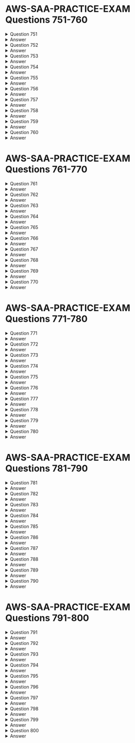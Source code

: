 # AWS-SAA-PRACTICE-EXAM Questions 751-760

<details>
  <summary>Question 751</summary>

A solutions architect is designing an AWS Identity and Access Management (IAM) authorization model for a company's AWS account. The company has designated five specific employees to have full access to AWS services and resources in the AWS account. The solutions architect has created an IAM user for each of the five designated employees and has created an IAM user group. Which solution will meet these requirements?

-   [ ] A. Attach the AdministratorAccess resource-based policy to the IAM user group. Place each of the five designated employee IAM users in the IAM user group.
-   [ ] B. Attach the SystemAdministrator identity-based policy to the IAM user group. Place each of the five designated employee IAM users in the IAM user group.
-   [ ] C. Attach the AdministratorAccess identity-based policy to the IAM user group. Place each of the five designated employee IAM users in the IAM user group.
-   [ ] D. Attach the SystemAdministrator resource-based policy to the IAM user group. Place each of the five designated employee IAM users in the IAM user group.

</details>

<details>
  <summary>Answer</summary>

-   [ ] C. Attach the AdministratorAccess identity-based policy to the IAM user group. Place each of the five designated employee IAM users in the IAM user group.

Why these are the correct answers:

C.  Attach the AdministratorAccess identity-based policy to the IAM user group. Place each of the five designated employee IAM users in the IAM user group.

-   [ ] IAM policies are used to grant permissions to IAM users, groups, or roles.
-   [ ] `AdministratorAccess` is a predefined policy that provides full access to AWS services and resources.
-   [ ] Attaching this policy to an IAM user group and adding the employees' IAM users to the group is the correct way to give those users full access.

Why are the other answers wrong?

-   [ ] A and D. Resource-based policies are attached to AWS resources (like S3 buckets), not IAM user groups.
-   [ ] B. `SystemAdministrator` is not a standard AWS predefined policy name.

Therefore, Option C is the correct solution to provide full access to the designated employees.
</details>
<details>
  <summary>Question 752</summary>

A company has a multi-tier payment processing application that is based on virtual machines (VMs). The communication between the tiers occurs asynchronously through a third-party middleware solution that guarantees exactly-once delivery. The company needs a solution that requires the least amount of infrastructure management. The solution must guarantee exactly-once delivery for application messaging.

Which combination of actions will meet these requirements? (Choose two.)

-   [ ] A. Use AWS Lambda for the compute layers in the architecture.
-   [ ] B. Use Amazon EC2 instances for the compute layers in the architecture.
-   [ ] C. Use Amazon Simple Notification Service (Amazon SNS) as the messaging component between the compute layers.
-   [ ] D. Use Amazon Simple Queue Service (Amazon SQS) FIFO queues as the messaging component between the compute layers.
-   [ ] E. Use containers that are based on Amazon Elastic Kubernetes Service (Amazon EKS) for the compute layers in the architecture.

</details>

<details>
  <summary>Answer</summary>

-   [ ] A. Use AWS Lambda for the compute layers in the architecture.
-   [ ] D. Use Amazon Simple Queue Service (Amazon SQS) FIFO queues as the messaging component between the compute layers.

Why these are the correct answers:

A.  Use AWS Lambda for the compute layers in the architecture.

-   [ ] AWS Lambda is a serverless compute service that requires minimal infrastructure management.

D.  Use Amazon Simple Queue Service (Amazon SQS) FIFO queues as the messaging component between the compute layers.

-   [ ] SQS FIFO queues provide exactly-once delivery, ensuring that messages are processed only once and in the order they are sent.

Why are the other answers wrong?

-   [ ] B. Amazon EC2 instances require significant infrastructure management.
-   [ ] C. Amazon SNS is a publish/subscribe service that does not guarantee exactly-once delivery.
-   [ ] E. Amazon EKS involves managing Kubernetes infrastructure, which is contrary to the requirement for minimal infrastructure management.

Therefore, the combination of AWS Lambda for compute and Amazon SQS FIFO queues for messaging meets the requirements for minimal infrastructure management and exactly-once delivery.
</details>
<details>
  <summary>Question 753</summary>

A company has a nightly batch processing routine that analyzes report files that an on-premises file system receives daily through SFTP. The company wants to move the solution to the AWS Cloud. The solution must be highly available and resilient. The solution also must minimize operational effort.

Which solution meets these requirements?

-   [ ] A. Deploy AWS Transfer for SFTP and an Amazon Elastic File System (Amazon EFS) file system for storage. Use an Amazon EC2 instance in an Auto Scaling group with a scheduled scaling policy to run the batch operation.
-   [ ] B. Deploy an Amazon EC2 instance that runs Linux and an SFTP service. Use an Amazon Elastic Block Store (Amazon EBS) volume for storage. Use an Auto Scaling group with the minimum number of instances and desired number of instances set to 1.
-   [ ] C. Deploy an Amazon EC2 instance that runs Linux and an SFTP service. Use an Amazon Elastic File System (Amazon EFS) file system for storage. Use an Auto Scaling group with the minimum number of instances and desired number of instances set to 1.
-   [ ] D. Deploy AWS Transfer for SFTP and an Amazon S3 bucket for storage. Modify the application to pull the batch files from Amazon S3 to an Amazon EC2 instance for processing. Use an EC2 instance in an Auto Scaling group with a scheduled scaling policy to run the batch operation.

</details>

<details>
  <summary>Answer</summary>

-   [ ] A. Deploy AWS Transfer for SFTP and an Amazon Elastic File System (Amazon EFS) file system for storage. Use an Amazon EC2 instance in an Auto Scaling group with a scheduled scaling policy to run the batch operation.

Why these are the correct answers:

A.  Deploy AWS Transfer for SFTP and an Amazon Elastic File System (Amazon EFS) file system for storage. Use an Amazon EC2 instance in an Auto Scaling group with a scheduled scaling policy to run the batch operation.

-   [ ] AWS Transfer for SFTP provides a managed SFTP service, reducing operational overhead.
-   [ ] Amazon EFS provides scalable and shared file storage.
-   [ ] An Auto Scaling group with a scheduled scaling policy ensures high availability and resilience by automatically managing EC2 instances based on the schedule.

Why are the other answers wrong?

-   [ ] B and C. Deploying and managing an EC2 instance with a Linux and SFTP service involves more operational effort than using AWS Transfer for SFTP. Using an Auto Scaling group with the minimum and desired instances set to 1 does not provide high availability.
-   [ ] D. Modifying the application to pull files from Amazon S3 adds complexity. While S3 is scalable, it is object storage, not a file system, making EFS a better fit for applications expecting a file system interface.

Therefore, Option A provides the most managed, highly available, and resilient solution with the least operational overhead.
</details>
<details>
  <summary>Question 754</summary>

A company has users all around the world accessing its HTTP-based application deployed on Amazon EC2 instances in multiple AWS Regions. The company wants to improve the availability and performance of the application. The company also wants to protect the application against common web exploits that may affect availability, compromise security, or consume excessive resources. Static IP addresses are required.

What should a solutions architect recommend to accomplish this?

-   [ ] A. Put the EC2 instances behind Network Load Balancers (NLBs) in each Region. Deploy AWS WAF on the NLBs. Create an accelerator using AWS Global Accelerator and register the NLBs as endpoints.
-   [ ] B. Put the EC2 instances behind Application Load Balancers (ALBs) in each Region. Deploy AWS WAF on the ALBs. Create an accelerator using AWS Global Accelerator and register the ALBs as endpoints.
-   [ ] C. Put the EC2 instances behind Network Load Balancers (NLBs) in each Region. Deploy AWS WAF on the NLBs. Create an Amazon CloudFront distribution with an origin that uses Amazon Route 53 latency-based routing to route requests to the NLBs.
-   [ ] D. Put the EC2 instances behind Application Load Balancers (ALBs) in each Region. Create an Amazon CloudFront distribution with an origin that uses Amazon Route 53 latency-based routing to route requests to the ALBs. Deploy AWS WAF on the CloudFront distribution.

</details>

<details>
  <summary>Answer</summary>

-   [ ] B. Put the EC2 instances behind Application Load Balancers (ALBs) in each Region. Deploy AWS WAF on the ALBs. Create an accelerator using AWS Global Accelerator and register the ALBs as endpoints.

Why these are the correct answers:

B.  Put the EC2 instances behind Application Load Balancers (ALBs) in each Region. Deploy AWS WAF on the ALBs. Create an accelerator using AWS Global Accelerator and register the ALBs as endpoints.

-   [ ] Application Load Balancers (ALBs) are suitable for HTTP-based applications and can distribute traffic across EC2 instances.
-   [ ] AWS WAF provides protection against web exploits and can be integrated with ALBs.
-   [ ] AWS Global Accelerator improves global application performance by using static IP addresses and routing traffic through the AWS global network.

Why are the other answers wrong?

-   [ ] A and C. Network Load Balancers (NLBs) are designed for TCP and UDP traffic, not HTTP. While Global Accelerator can work with NLBs, WAF cannot be directly deployed on NLBs.
-   [ ] D. While CloudFront can improve performance, it is primarily a CDN and does not provide static IP addresses for the application endpoints. WAF is better placed at the ALB for direct application protection.

Therefore, Option B is the most suitable solution to improve availability, performance, and security while providing static IP addresses.
</details>
<details>
  <summary>Question 755</summary>

A company's data platform uses an Amazon Aurora MySQL database. The database has multiple read replicas and multiple DB instances across different Availability Zones. Users have recently reported errors from the database that indicate that there are too many connections. The company wants to reduce the failover time by 20% when a read replica is promoted to primary writer. Which solution will meet this requirement?

-   [ ] A. Switch from Aurora to Amazon RDS with Multi-AZ cluster deployment.
-   [ ] B. Use Amazon RDS Proxy in front of the Aurora database.
-   [ ] C. Switch to Amazon DynamoDB with DynamoDB Accelerator (DAX) for read connections.
-   [ ] D. Switch to Amazon Redshift with relocation capability.

</details>

<details>
  <summary>Answer</summary>

-   [ ] B. Use Amazon RDS Proxy in front of the Aurora database.

Why these are the correct answers:

B.  Use Amazon RDS Proxy in front of the Aurora database.

-   [ ] Amazon RDS Proxy manages database connections, reducing the number of open connections to the database.
-   [ ] It can also improve failover times by maintaining connections during failover events.

Why are the other answers wrong?

-   [ ] A. Switching to Amazon RDS with Multi-AZ does not address the connection management issue or directly improve failover time in the same way as RDS Proxy.
-   [ ] C. Switching to Amazon DynamoDB is a NoSQL database service and is not suitable for replacing a MySQL database. DAX is a cache for DynamoDB, not RDS.
-   [ ] D. Amazon Redshift is a data warehousing service and is not designed for online transaction processing like Aurora MySQL.

Therefore, Option B is the most appropriate solution to manage connections and improve failover time for the Aurora database.
</details>
<details>
  <summary>Question 756</summary>

A company stores text files in Amazon S3. The text files include customer chat messages, date and time information, and customer personally identifiable information (PII). The company needs a solution to provide samples of the conversations to an external service provider for quality control. The external service provider needs to randomly pick sample conversations up to the most recent conversation. The company must not share the customer PII with the external service provider. The solution must scale when the number of customer conversations increases. Which solution will meet these requirements with the LEAST operational overhead?

-   [ ] A. Create an Object Lambda Access Point. Create an AWS Lambda function that redacts the PII when the function reads the file. Instruct the external service provider to access the Object Lambda Access Point.
-   [ ] B. Create a batch process on an Amazon EC2 instance that regularly reads all new files, redacts the PII from the files, and writes the redacted files to a different S3 bucket. Instruct the external service provider to access the bucket that does not contain the PII.
-   [ ] B. Create a web application on an Amazon EC2 instance that presents a list of the files, redacts the PII from the files, and allows the external service provider to download new versions of the files that have the PII redacted.
-   [ ] D. Create an Amazon DynamoDB table. Create an AWS Lambda function that reads only the data in the files that does not contain PII. Configure the Lambda function to store the non-PII data in the DynamoDB table when a new file is written to Amazon S3. Grant the external service provider access to the DynamoDB table.

</details>

<details>
  <summary>Answer</summary>

-   [ ] A. Create an Object Lambda Access Point. Create an AWS Lambda function that redacts the PII when the function reads the file. Instruct the external service provider to access the Object Lambda Access Point.

Why these are the correct answers:

A.  Create an Object Lambda Access Point. Create an AWS Lambda function that redacts the PII when the function reads the file. Instruct the external service provider to access the Object Lambda Access Point.

-   [ ] S3 Object Lambda allows you to add your own code to S3 GET requests to modify and process data as it is being retrieved.
-   [ ] By creating a Lambda function to redact PII and accessing it through an Object Lambda Access Point, the original data remains unchanged, and the external provider only receives redacted data.
-   [ ] This solution scales well and has minimal operational overhead.

Why are the other answers wrong?

-   [ ] B. A batch process on an EC2 instance requires managing the instance and the batch process, increasing operational overhead. It also involves creating and managing a separate S3 bucket for redacted data.
-   [ ] C. A web application on an EC2 instance involves significant operational overhead for managing the instance, the application, and access control.
-   [ ] D. Storing non-PII data in DynamoDB adds complexity and cost, and it is not necessary since the requirement is to provide access to the files themselves, not the data within them.

Therefore, Option A is the most efficient and scalable solution with the least operational overhead.
</details>
<details>
  <summary>Question 757</summary>

A company is running a legacy system on an Amazon EC2 instance. The application code cannot be modified, and the system cannot run on more than one instance. A solutions architect must design a resilient solution that can improve the recovery time for the system. What should the solutions architect recommend to meet these requirements?

-   [ ] A. Enable termination protection for the EC2 instance.
-   [ ] B. Configure the EC2 instance for Multi-AZ deployment.
-   [ ] C. Create an Amazon CloudWatch alarm to recover the EC2 instance in case of failure.
-   [ ] D. Launch the EC2 instance with two Amazon Elastic Block Store (Amazon EBS) volumes that use RAID configurations for storage redundancy.

</details>

<details>
  <summary>Answer</summary>

-   [ ] C. Create an Amazon CloudWatch alarm to recover the EC2 instance in case of failure.

Why these are the correct answers:

C.  Create an Amazon CloudWatch alarm to recover the EC2 instance in case of failure.

-   [ ] A CloudWatch alarm can monitor the EC2 instance and trigger an automated recovery action if the instance becomes unhealthy.
-   [ ] This helps to improve recovery time.

Why are the other answers wrong?

-   [ ] A. Termination protection prevents accidental termination but does not help with recovery from failures.
-   [ ] B. Configuring for Multi-AZ deployment typically involves running multiple instances, which is not allowed in this scenario.
-   [ ] D. RAID configurations on EBS volumes improve storage redundancy but do not address instance-level failures.

Therefore, Option C is the most suitable solution to improve recovery time for the EC2 instance.
</details>
<details>
  <summary>Question 758</summary>

A company wants to deploy its containerized application workloads to a VPC across three Availability Zones. The company needs a solution that is highly available across Availability Zones. The solution must require minimal changes to the application.

Which solution will meet these requirements with the LEAST operational overhead?

-   [ ] A. Use Amazon Elastic Container Service (Amazon ECS). Configure Amazon ECS Service Auto Scaling to use target tracking scaling. Set the minimum capacity to 3. Set the task placement strategy type to spread with an Availability Zone attribute.
-   [ ] B. Use Amazon Elastic Kubernetes Service (Amazon EKS) self-managed nodes. Configure Application Auto Scaling to use target tracking scaling. Set the minimum capacity to 3.
-   [ ] C. Use Amazon EC2 Reserved Instances. Launch three EC2 instances in a spread placement group. Configure an Auto Scaling group to use target tracking scaling. Set the minimum capacity to 3.
-   [ ] D. Use an AWS Lambda function. Configure the Lambda function to connect to a VPC. Configure Application Auto Scaling to use Lambda as a scalable target. Set the minimum capacity to 3.

</details>

<details>
  <summary>Answer</summary>

-   [ ] A. Use Amazon Elastic Container Service (Amazon ECS). Configure Amazon ECS Service Auto Scaling to use target tracking scaling. Set the minimum capacity to 3. Set the task placement strategy type to spread with an Availability Zone attribute.

Why these are the correct answers:

A.  Use Amazon Elastic Container Service (Amazon ECS). Configure Amazon ECS Service Auto Scaling to use target tracking scaling. Set the minimum capacity to 3. Set the task placement strategy type to spread with an Availability Zone attribute.

-   [ ] Amazon ECS with Fargate or EC2 launch type simplifies container orchestration.
-   [ ] Service Auto Scaling with target tracking automatically adjusts the number of tasks.
-   [ ] Spreading tasks across Availability Zones ensures high availability.
-   [ ] Minimal changes are required to the application.

Why are the other answers wrong?

-   [ ] B. Amazon EKS requires more operational overhead for managing the Kubernetes control plane.
-   [ ] C. Using EC2 Reserved Instances and Auto Scaling groups involves managing EC2 instances, which adds operational overhead compared to ECS.
-   [ ] D. AWS Lambda is not designed for long-running containerized applications and has limitations on runtime and resources.

Therefore, Option A is the most suitable solution for deploying containerized applications with high availability and minimal operational overhead.
</details>

<details>
  <summary>Question 759</summary>

A media company stores movies in Amazon S3. Each movie is stored in a single video file that ranges from 1 GB to 10 GB in size. The company must be able to provide the streaming content of a movie within 5 minutes of a user purchase. There is higher demand for movies that are less than 20 years old than for movies that are more than 20 years old. The company wants to minimize hosting service costs based on demand.

Which solution will meet these requirements?

-   [ ] A. Store all media content in Amazon S3. Use S3 Lifecycle policies to move media data into the Infrequent Access tier when the demand for a movie decreases.
-   [ ] B. Store newer movie video files in S3 Standard. Store older movie video files in S3 Standard-infrequent Access (S3 Standard-IA). When a user orders an older movie, retrieve the video file by using standard retrieval.
-   [ ] C. Store newer movie video files in S3 Intelligent-Tiering. Store older movie video files in S3 Glacier Flexible Retrieval. When a user orders an older movie, retrieve the video file by using expedited retrieval.
-   [ ] D. Store newer movie video files in S3 Standard. Store older movie video files in S3 Glacier Flexible Retrieval. When a user orders an older movie, retrieve the video file by using bulk retrieval.

</details>

<details>
  <summary>Answer</summary>

-   [ ] B. Store newer movie video files in S3 Standard. Store older movie video files in S3 Standard-infrequent Access (S3 Standard-IA). When a user orders an older movie, retrieve the video file by using standard retrieval.

Why these are the correct answers:

B.  Store newer movie video files in S3 Standard. Store older movie video files in S3 Standard-infrequent Access (S3 Standard-IA). When a user orders an older movie, retrieve the video file by using standard retrieval.

-   [ ] S3 Standard provides low latency and high throughput, suitable for frequently accessed newer movies.
-   [ ] S3 Standard-IA offers lower storage costs for infrequently accessed data (older movies) with a retrieval time within minutes, meeting the 5-minute requirement.
-   [ ] Standard retrieval in S3 Standard-IA is cost-effective for less frequent access.

Why are the other answers wrong?

-   [ ] A. Using S3 Lifecycle policies to move data based on demand might not meet the 5-minute retrieval requirement, as the movement process can take time.
-   [ ] C. S3 Glacier Flexible Retrieval has retrieval times that can exceed 5 minutes unless expedited retrieval is used, which is more expensive. S3 Intelligent-Tiering is good for unknown access patterns but not optimized for known access patterns.
-   [ ] D. S3 Glacier Flexible Retrieval with bulk retrieval has retrieval times that are too long (hours) and do not meet the 5-minute requirement.

Therefore, Option B provides the most cost-effective solution while meeting the retrieval time requirements.
</details>
<details>
  <summary>Question 760</summary>

A solutions architect needs to design the architecture for an application that a vendor provides as a Docker container image. The container needs 50 GB of storage available for temporary files. The infrastructure must be serverless. Which solution meets these requirements with the LEAST operational overhead?

-   [ ] A. Create an AWS Lambda function that uses the Docker container image with an Amazon S3 mounted volume that has more than 50 GB of space.
-   [ ] B. Create an AWS Lambda function that uses the Docker container image with an Amazon Elastic Block Store (Amazon EBS) volume that has more than 50 GB of space.
-   [ ] C. Create an Amazon Elastic Container Service (Amazon ECS) cluster that uses the AWS Fargate launch type. Create a task definition for the container image with an Amazon Elastic File System (Amazon EFS) volume. Create a service with that task definition.
-   [ ] D. Create an Amazon Elastic Container Service (Amazon ECS) cluster that uses the Amazon EC2 launch type with an Amazon Elastic Block Store (Amazon EBS) volume that has more than 50 GB of space. Create a task definition for the container image. Create a service with that task definition.

</details>

<details>
  <summary>Answer</summary>

-   [ ] C. Create an Amazon Elastic Container Service (Amazon ECS) cluster that uses the AWS Fargate launch type. Create a task definition for the container image with an Amazon Elastic File System (Amazon EFS) volume. Create a service with that task definition.

Why these are the correct answers:

C.  Create an Amazon Elastic Container Service (Amazon ECS) cluster that uses the AWS Fargate launch type. Create a task definition for the container image with an Amazon Elastic File System (Amazon EFS) volume. Create a service with that task definition.

-   [ ] Amazon ECS with Fargate is a serverless container orchestration service, meaning AWS manages the underlying infrastructure.
-   [ ] Amazon EFS provides scalable file storage that can be used for temporary files.
-   [ ] This combination meets the requirements for serverless infrastructure and sufficient temporary storage with minimal operational overhead.

Why are the other answers wrong?

-   [ ] A and B. AWS Lambda does not support mounting S3 volumes or EBS volumes in the way that is required for a container to use 50 GB of temporary storage. Lambda also has limitations on ephemeral storage.
-   [ ] D. Amazon ECS with EC2 launch type requires managing EC2 instances, which increases operational overhead and is not serverless.

Therefore, Option C is the most suitable solution for a serverless architecture with the required storage.
</details>

# AWS-SAA-PRACTICE-EXAM Questions 761-770

<details>
  <summary>Question 761</summary>

A company needs to use its on-premises LDAP directory service to authenticate its users to the AWS Management Console. The directory service is not compatible with Security Assertion Markup Language (SAML).

Which solution meets these requirements?

-   [ ] A. Enable AWS IAM Identity Center (AWS Single Sign-On) between AWS and the on-premises LDAP.
-   [ ] B. Create an IAM policy that uses AWS credentials, and integrate the policy into LDAP.
-   [ ] C. Set up a process that rotates the IAM credentials whenever LDAP credentials are updated.
-   [ ] D. Develop an on-premises custom identity broker application or process that uses AWS Security Token Service (AWS STS) to get short-lived credentials.

</details>

<details>
  <summary>Answer</summary>

-   [ ] D. Develop an on-premises custom identity broker application or process that uses AWS Security Token Service (AWS STS) to get short-lived credentials.

Why these are the correct answers:

D.  Develop an on-premises custom identity broker application or process that uses AWS Security Token Service (AWS STS) to get short-lived credentials.

-   [ ] AWS STS allows you to request temporary security credentials for users authenticated via a custom identity broker.
-   [ ] This approach enables integration with non-SAML compatible LDAP directories.

Why are the other answers wrong?

-   [ ] A. AWS IAM Identity Center (successor to AWS Single Sign-On) primarily uses SAML for identity federation and does not directly integrate with LDAP in the way described.
-   [ ] B. IAM policies define permissions, not authentication mechanisms. They do not integrate LDAP.
-   [ ] C. Rotating IAM credentials does not provide a direct authentication mechanism for LDAP users to the AWS Management Console.

Therefore, Option D is the most suitable solution for authenticating users from a non-SAML compatible LDAP directory to the AWS Management Console.
</details>
<details>
  <summary>Question 762</summary>

A company stores multiple Amazon Machine Images (AMIs) in an AWS account to launch its Amazon EC2 instances. The AMIs contain critical data and configurations that are necessary for the company's operations. The company wants to implement a solution that will recover accidentally deleted AMIs quickly and efficiently. Which solution will meet these requirements with the LEAST operational overhead?

-   [ ] A. Create Amazon Elastic Block Store (Amazon EBS) snapshots of the AMIs. Store the snapshots in a separate AWS account.
-   [ ] B. Copy all AMIs to another AWS account periodically.
-   [ ] C. Create a retention rule in Recycle Bin.
-   [ ] D. Upload the AMIs to an Amazon S3 bucket that has Cross-Region Replication.

</details>

<details>
  <summary>Answer</summary>

-   [ ] C. Create a retention rule in Recycle Bin.

Why these are the correct answers:

C.  Create a retention rule in Recycle Bin.

-   [ ] The Recycle Bin for AMIs allows you to recover accidentally deleted AMIs.
-   [ ] It provides a simple and efficient way to restore AMIs with minimal operational overhead.

Why are the other answers wrong?

-   [ ] A. Creating and managing EBS snapshots in a separate account adds complexity and operational overhead.
-   [ ] B. Copying AMIs to another account periodically is a manual process that increases overhead and may not be as quick as using the Recycle Bin.
-   [ ] D. Uploading AMIs to S3 with Cross-Region Replication is not a standard or efficient way to recover deleted AMIs.

Therefore, Option C is the most straightforward and least operationally intensive solution for AMI recovery.
</details>
<details>
  <summary>Question 763</summary>

A company has 150 TB of archived image data stored on-premises that needs to be moved to the AWS Cloud within the next month. The company's current network connection allows up to 100 Mbps uploads for this purpose during the night only. What is the MOST cost-effective mechanism to move this data and meet the migration deadline?

-   [ ] A. Use AWS Snowmobile to ship the data to AWS.
-   [ ] B. Order multiple AWS Snowball devices to ship the data to AWS.
-   [ ] C. Enable Amazon S3 Transfer Acceleration and securely upload the data.
-   [ ] D. Create an Amazon S3 VPC endpoint and establish a VPN to upload the data.

</details>

<details>
  <summary>Answer</summary>

-   [ ] B. Order multiple AWS Snowball devices to ship the data to AWS.

Why these are the correct answers:

B.  Order multiple AWS Snowball devices to ship the data to AWS.

-   [ ] AWS Snowball devices are designed for transferring large amounts of data into and out of AWS.
-   [ ] Using multiple Snowball devices in parallel can help meet the migration deadline within the given bandwidth constraints.

Why are the other answers wrong?

-   [ ] A. AWS Snowmobile is designed for petabyte-scale data transfers and might be overkill and less cost-effective for 150 TB.
-   [ ] C. S3 Transfer Acceleration improves transfer speeds over the internet but is limited by the available bandwidth and may not be sufficient for 150 TB within a month.
-   [ ] D. Creating an S3 VPC endpoint and establishing a VPN does not increase the available bandwidth and would be too slow for transferring 150 TB within the timeframe.

Therefore, Option B is the most cost-effective and practical solution to migrate the data within the given constraints.
</details>
<details>
  <summary>Question 764</summary>

A company wants to migrate its three-tier application from on premises to AWS. The web tier and the application tier are running on third-party virtual machines (VMs). The database tier is running on MySQL.

The company needs to migrate the application by making the fewest possible changes to the architecture. The company also needs a database solution that can restore data to a specific point in time. Which solution will meet these requirements with the LEAST operational overhead?

-   [ ] A. Migrate the web tier and the application tier to Amazon EC2 instances in private subnets. Migrate the database tier to Amazon RDS for MySQL in private subnets.
-   [ ] B. Migrate the web tier to Amazon EC2 instances in public subnets. Migrate the application tier to EC2 instances in private subnets. Migrate the database tier to Amazon Aurora MySQL in private subnets.
-   [ ] C. Migrate the web tier to Amazon EC2 instances in public subnets. Migrate the application tier to EC2 instances in private subnets. Migrate the database tier to Amazon RDS for MySQL in private subnets.
-   [ ] D. Migrate the web tier and the application tier to Amazon EC2 instances in public subnets. Migrate the database tier to Amazon Aurora MySQL in public subnets.

</details>

<details>
  <summary>Answer</summary>

-   [ ] B. Migrate the web tier to Amazon EC2 instances in public subnets. Migrate the application tier to EC2 instances in private subnets. Migrate the database tier to Amazon Aurora MySQL in private subnets.

Why these are the correct answers:

B.  Migrate the web tier to Amazon EC2 instances in public subnets. Migrate the application tier to EC2 instances in private subnets. Migrate the database tier to Amazon Aurora MySQL in private subnets.

-   [ ] Migrating to EC2 instances allows for minimal changes to the application architecture.
-   [ ] Placing the web tier in public subnets and the application and database tiers in private subnets follows security best practices.
-   [ ] Amazon Aurora MySQL provides point-in-time recovery, meeting the database requirement.

Why are the other answers wrong?

-   [ ] A. Migrating the web and application tiers to private subnets might require changes to how users access the web tier.
-   [ ] C. Using Amazon RDS for MySQL does not provide the same performance and scalability benefits as Aurora.
-   [ ] D. Placing the database tier in public subnets is a security risk.

Therefore, Option B provides the most suitable solution with minimal changes and the required database features.
</details>
<details>
  <summary>Question 765</summary>

A development team is collaborating with another company to create an integrated product. The other company needs to access an Amazon Simple Queue Service (Amazon SQS) queue that is contained in the development team's account. The other company wants to poll the queue without giving up its own account permissions to do so. How should a solutions architect provide access to the SQS queue?

-   [ ] A. Create an instance profile that provides the other company access to the SQS queue.
-   [ ] B. Create an IAM policy that provides the other company access to the SQS queue.
-   [ ] C. Create an SQS access policy that provides the other company access to the SQS queue.
-   [ ] D. Create an Amazon Simple Notification Service (Amazon SNS) access policy that provides the other company access to the SQS queue.

</details>

<details>
  <summary>Answer</summary>

-   [ ] C. Create an SQS access policy that provides the other company access to the SQS queue.

Why these are the correct answers:

C.  Create an SQS access policy that provides the other company access to the SQS queue.

-   [ ] SQS access policies control access to the queue itself and allow you to grant permissions to other AWS accounts.
-   [ ] This enables the other company to access the queue without needing to manage IAM permissions in the development team's account.

Why are the other answers wrong?

-   [ ] A. Instance profiles are for EC2 instances to assume IAM roles, not for granting queue access to other accounts.
-   [ ] B. IAM policies are attached to IAM users, groups, or roles within the same account, not for cross-account queue access.
-   [ ] D. SNS access policies control access to SNS topics, not SQS queues.

Therefore, Option C is the correct solution for providing cross-account access to the SQS queue.
</details>
<details>
  <summary>Question 766</summary>

A company's developers want a secure way to gain SSH access on the company's Amazon EC2 instances that run the latest version of Amazon Linux. The developers work remotely and in the corporate office.

The company wants to use AWS services as a part of the solution. The EC2 instances are hosted in a VPC private subnet and access the internet through a NAT gateway that is deployed in a public subnet. What should a solutions architect do to meet these requirements MOST cost-effectively?

-   [ ] A. Create a bastion host in the same subnet as the EC2 instances. Grant the ec2:CreateVpnConnection IAM permission to the developers. Install EC2 Instance Connect so that the developers can connect to the EC2 instances.
-   [ ] B. Create an AWS Site-to-Site VPN connection between the corporate network and the VPC. Instruct the developers to use the Site-to-Site VPN connection to access the EC2 instances when the developers are on the corporate network. Instruct the developers to set up another VPN connection for access when they work remotely.
-   [ ] C. Create a bastion host in the public subnet of the VPConfigure the security groups and SSH keys of the bastion host to only allow connections and SSH authentication from the developers' corporate and remote networks. Instruct the developers to connect through the bastion host by using SSH to reach the EC2 instances.
-   [ ] D. Attach the AmazonSSMManagedInstanceCore IAM policy to an IAM role that is associated with the EC2 instances. Instruct the developers to use AWS Systems Manager Session Manager to access the EC2 instances.

</details>

<details>
  <summary>Answer</summary>

-   [ ] D. Attach the AmazonSSMManagedInstanceCore IAM policy to an IAM role that is associated with the EC2 instances. Instruct the developers to use AWS Systems Manager Session Manager to access the EC2 instances.

Why these are the correct answers:

D.  Attach the AmazonSSMManagedInstanceCore IAM policy to an IAM role that is associated with the EC2 instances. Instruct the developers to use AWS Systems Manager Session Manager to access the EC2 instances.

-   [ ] AWS Systems Manager Session Manager provides secure and auditable instance management without needing to open inbound ports.
-   [ ] It is cost-effective and works for both remote and corporate access.

Why are the other answers wrong?

-   [ ] A. Creating VPN connections and granting IAM permissions for VPN creation is complex and not cost-effective.
-   [ ] B. Setting up and managing Site-to-Site VPN connections and requiring developers to set up additional VPNs is operationally heavy and costly.
-   [ ] C. Bastion hosts require managing EC2 instances and security groups, which adds operational overhead and cost.

Therefore, Option D is the most secure and cost-effective solution for providing SSH access to EC2 instances.
</details>
<details>
  <summary>Question 767</summary>

A pharmaceutical company is developing a new drug. The volume of data that the company generates has grown exponentially over the past few months. The company's researchers regularly require a subset of the entire dataset to be immediately available with minimal lag. However, the entire dataset does not need to be accessed on a daily basis. All the data currently resides in on-premises storage arrays, and the company wants to reduce ongoing capital expenses. Which storage solution should a solutions architect recommend to meet these requirements?

-   [ ] A. Run AWS DataSync as a scheduled cron job to migrate the data to an Amazon S3 bucket on an ongoing basis.
-   [ ] B. Deploy an AWS Storage Gateway file gateway with an Amazon S3 bucket as the target storage. Migrate the data to the Storage Gateway appliance.
-   [ ] C. Deploy an AWS Storage Gateway volume gateway with cached volumes with an Amazon S3 bucket as the target storage. Migrate the data to the Storage Gateway appliance.
-   [ ] D. Configure an AWS Site-to-Site VPN connection from the on-premises environment to AWS. Migrate data to an Amazon Elastic File System (Amazon EFS) file system.

</details>

<details>
  <summary>Answer</summary>

-   [ ] C. Deploy an AWS Storage Gateway volume gateway with cached volumes with an Amazon S3 bucket as the target storage. Migrate the data to the Storage Gateway appliance.

Why these are the correct answers:

C.  Deploy an AWS Storage Gateway volume gateway with cached volumes with an Amazon S3 bucket as the target storage. Migrate the data to the Storage Gateway appliance.

-   [ ] Storage Gateway with cached volumes allows you to store the entire dataset in S3 while keeping frequently accessed subsets cached on premises for low-latency access.
-   [ ] This meets the requirement for immediate availability of a subset of data while reducing on-premises storage costs.

Why are the other answers wrong?

-   [ ] A. Migrating data to Amazon S3 with AWS DataSync does not provide low-latency access to a subset of the data.
-   [ ] B. A file gateway does not provide the block storage interface required for applications that need low-latency access to data subsets.
-   [ ] D. Using a Site-to-Site VPN with Amazon EFS does not reduce on-premises storage costs and may not provide the required low latency.

Therefore, Option C is the most suitable solution for providing both immediate data access and reducing capital expenses.
</details>
<details>
  <summary>Question 768</summary>

A company has a business-critical application that runs on Amazon EC2 instances. The application stores data in an Amazon DynamoDB table. The company must be able to revert the table to any point within the last 24 hours. Which solution meets these requirements with the LEAST operational overhead?

-   [ ] A. Configure point-in-time recovery for the table.
-   [ ] B. Use AWS Backup for the table.
-   [ ] C. Use an AWS Lambda function to make an on-demand backup of the table every hour.
-   [ ] D. Turn on streams on the table to capture a log of all changes to the table in the last 24 hours. Store a copy of the stream in an Amazon S3 bucket.

</details>

<details>
  <summary>Answer</summary>

-   [ ] A. Configure point-in-time recovery for the table.

Why these are the correct answers:

A.  Configure point-in-time recovery for the table.

-   [ ] DynamoDB point-in-time recovery (PITR) provides automatic backups and allows you to restore the table to any point in time within the specified recovery window (up to the last 35 days).
-   [ ] It is the simplest and most efficient way to meet the requirements.

Why are the other answers wrong?

-   [ ] B. AWS Backup is a good solution but involves more configuration and management than PITR for this specific requirement.
-   [ ] C. Using a Lambda function to create on-demand backups adds complexity and operational overhead.
-   [ ] D. Using DynamoDB Streams and storing them in S3 is more complex and not designed for simple table restoration.

Therefore, Option A is the most straightforward and least operationally intensive solution.
</details>

<details>
  <summary>Question 769</summary>

A company hosts an application used to upload files to an Amazon S3 bucket. Once uploaded, the files are processed to extract metadata, which takes less than 5 seconds. The volume and frequency of the uploads varies from a few files each hour to hundreds of concurrent uploads. The company has asked a solutions architect to design a cost-effective architecture that will meet these requirements. What should the solutions architect recommend?

-   [ ] A. Configure AWS CloudTrail trails to log S3 API calls. Use AWS AppSync to process the files.
-   [ ] B. Configure an object-created event notification within the S3 bucket to invoke an AWS Lambda function to process the files.
-   [ ] C. Configure Amazon Kinesis Data Streams to process and send data to Amazon S3. Invoke an AWS Lambda function to process the files.
-   [ ] D. Configure an Amazon Simple Notification Service (Amazon SNS) topic to process the files uploaded to Amazon S3. Invoke an AWS Lambda function to process the files.

</details>

<details>
  <summary>Answer</summary>

-   [ ] B. Configure an object-created event notification within the S3 bucket to invoke an AWS Lambda function to process the files.

Why these are the correct answers:

B.  Configure an object-created event notification within the S3 bucket to invoke an AWS Lambda function to process the files.

-   [ ] S3 event notifications can trigger a Lambda function immediately after a file is uploaded.
-   [ ] Lambda is cost-effective for processing small, short-lived tasks and can scale automatically.

Why are the other answers wrong?

-   [ ] A. AWS CloudTrail is for auditing API calls, not for real-time processing. AWS AppSync is for GraphQL APIs, not file processing.
-   [ ] C. Amazon Kinesis Data Streams is designed for real-time streaming data, which is overkill for simple file uploads and processing.
-   [ ] D. Amazon SNS is for pub/sub messaging and adds complexity compared to direct invocation.

Therefore, Option B is the most cost-effective and efficient solution for processing files uploaded to S3.
</details>
<details>
  <summary>Question 770</summary>

A company's application is deployed on Amazon EC2 instances and uses AWS Lambda functions for an event-driven architecture. The company uses nonproduction development environments in a different AWS account to test new features before the company deploys the features to production. The production instances show constant usage because of customers in different time zones. The company uses nonproduction instances only during business hours on weekdays. The company does not use the nonproduction instances on the weekends. The company wants to optimize the costs to run its application on AWS. Which solution will meet these requirements MOST cost-effectively?

-   [ ] A. Use On-Demand Instances for the production instances. Use Dedicated Hosts for the nonproduction instances on weekends only.
-   [ ] B. Use Reserved Instances for the production instances and the nonproduction instances. Shut down the nonproduction instances when not in use.
-   [ ] C. Use Compute Savings Plans for the production instances. Use On-Demand Instances for the nonproduction instances. Shut down the nonproduction instances when not in use.
-   [ ] D. Use Dedicated Hosts for the production instances. Use EC2 Instance Savings Plans for the nonproduction instances.

</details>

<details>
  <summary>Answer</summary>

-   [ ] C. Use Compute Savings Plans for the production instances. Use On-Demand Instances for the nonproduction instances. Shut down the nonproduction instances when not in use.

Why these are the correct answers:

C.  Use Compute Savings Plans for the production instances. Use On-Demand Instances for the nonproduction instances. Shut down the nonproduction instances when not in use.

-   [ ] Compute Savings Plans provide cost savings for consistent EC2 and Lambda usage, which applies to the production instances.
-   [ ] On-Demand Instances are suitable for the nonproduction instances, and shutting them down when not in use minimizes costs.

Why are the other answers wrong?

-   [ ] A. Dedicated Hosts are expensive and not cost-effective for nonproduction instances used only during business hours.
-   [ ] B. Reserved Instances require a commitment for the entire term, even when instances are not in use, making them less cost-effective for nonproduction.
-   [ ] D. Dedicated Hosts are expensive, and EC2 Instance Savings Plans are less flexible than Compute Savings Plans for varying workloads.

Therefore, Option C is the most cost-effective solution for the given usage patterns.
</details>

# AWS-SAA-PRACTICE-EXAM Questions 771-780

<details>
  <summary>Question 771</summary>

A company stores data in an on-premises Oracle relational database. The company needs to make the data available in Amazon Aurora PostgreSQL for analysis. The company uses an AWS Site-to-Site VPN connection to connect its on-premises network to AWS. The company must capture the changes that occur to the source database during the migration to Aurora PostgreSQL. Which solution will meet these requirements?

-   [ ] A. Use the AWS Schema Conversion Tool (AWS SCT) to convert the Oracle schema to Aurora PostgreSQL schema. Use the AWS Database Migration Service (AWS DMS) full-load migration task to migrate the data.
-   [ ] B. Use AWS DataSync to migrate the data to an Amazon S3 bucket. Import the S3 data to Aurora PostgreSQL by using the Aurora PostgreSQL aws_s3 extension.
-   [ ] C. Use the AWS Schema Conversion Tool (AWS SCT) to convert the Oracle schema to Aurora PostgreSQL schema. Use AWS Database Migration Service (AWS DMS) to migrate the existing data and replicate the ongoing changes.
-   [ ] D. Use an AWS Snowball device to migrate the data to an Amazon S3 bucket. Import the S3 data to Aurora PostgreSQL by using the Aurora PostgreSQL aws_s3 extension.

</details>

<details>
  <summary>Answer</summary>

-   [ ] C. Use the AWS Schema Conversion Tool (AWS SCT) to convert the Oracle schema to Aurora PostgreSQL schema. Use AWS Database Migration Service (AWS DMS) to migrate the existing data and replicate the ongoing changes.

Why these are the correct answers:

C.  Use the AWS Schema Conversion Tool (AWS SCT) to convert the Oracle schema to Aurora PostgreSQL schema. Use AWS Database Migration Service (AWS DMS) to migrate the existing data and replicate the ongoing changes.

-   [ ] AWS SCT helps convert the database schema from Oracle to Aurora PostgreSQL.
-   [ ] AWS DMS can migrate the existing data and also replicate ongoing changes, ensuring data consistency.

Why are the other answers wrong?

-   [ ] A. Using only a full-load migration task does not capture changes that occur during the migration.
-   [ ] B and D. AWS DataSync and Snowball are for file transfer, not database migration. Importing from S3 using the `aws_s3` extension does not capture ongoing changes.

Therefore, Option C is the most suitable solution for migrating the database and capturing ongoing changes.
</details>

<details>
  <summary>Question 772</summary>

A company built an application with Docker containers and needs to run the application in the AWS Cloud. The company wants to use a managed service to host the application. The solution must scale in and out appropriately according to demand on the individual container services. The solution also must not result in additional operational overhead or infrastructure to manage.

Which solutions will meet these requirements? (Choose two.)

-   [ ] A. Use Amazon Elastic Container Service (Amazon ECS) with AWS Fargate.
-   [ ] B. Use Amazon Elastic Kubernetes Service (Amazon EKS) with AWS Fargate.
-   [ ] C. Provision an Amazon API Gateway API. Connect the API to AWS Lambda to run the containers.
-   [ ] D. Use Amazon Elastic Container Service (Amazon ECS) with Amazon EC2 worker nodes.
-   [ ] E. Use Amazon Elastic Kubernetes Service (Amazon EKS) with Amazon EC2 worker nodes.

</details>

<details>
  <summary>Answer</summary>

-   [ ] A. Use Amazon Elastic Container Service (Amazon ECS) with AWS Fargate.
-   [ ] B. Use Amazon Elastic Kubernetes Service (Amazon EKS) with AWS Fargate.

Why these are the correct answers:

A and B are correct because:

-   [ ] Amazon ECS and Amazon EKS are both managed container orchestration services.
-   [ ] AWS Fargate is a serverless compute engine for containers that works with both ECS and EKS.
-   [ ] Fargate removes the need to manage the underlying infrastructure (EC2 instances), thus reducing operational overhead.
-   [ ] Both ECS and EKS with Fargate can automatically scale containerized applications based on demand.

Why are the other answers wrong?

-   [ ] C. Provisioning an Amazon API Gateway API and connecting it to AWS Lambda to run containers is not a direct or efficient way to manage and scale general-purpose containerized applications. API Gateway is designed for managing APIs, and Lambda is for event-driven functions, not long-running container workloads.
-   [ ] D and E. Using Amazon EC2 worker nodes with ECS or EKS requires managing the EC2 instances, which contradicts the requirement to minimize operational overhead. While these solutions can scale, they involve more management than using Fargate.

</details>


<details>
  <summary>Question 773</summary>

An ecommerce company is running a seasonal online sale. The company hosts its website on Amazon EC2 instances spanning multiple Availability Zones. The company wants its website to manage sudden traffic increases during the sale. Which solution will meet these requirements MOST cost-effectively?

-   [ ] A. Create an Auto Scaling group that is large enough to handle peak traffic load. Stop half of the Amazon EC2 instances. Configure the Auto Scaling group to use the stopped instances to scale out when traffic increases.
-   [ ] B. Create an Auto Scaling group for the website. Set the minimum size of the Auto Scaling group so that it can handle high traffic volumes without the need to scale out.
-   [ ] C. Use Amazon CloudFront and Amazon ElastiCache to cache dynamic content with an Auto Scaling group set as the origin. Configure the Auto Scaling group with the instances necessary to populate CloudFront and ElastiCache. Scale in after the cache is fully populated.
-   [ ] D. Configure an Auto Scaling group to scale out as traffic increases. Create a launch template to start new instances from a preconfigured Amazon Machine Image (AMI).

</details>

<details>
  <summary>Answer</summary>

-   [ ] D. Configure an Auto Scaling group to scale out as traffic increases. Create a launch template to start new instances from a preconfigured Amazon Machine Image (AMI).

Why this is the correct answer:

-   [ ] Auto Scaling allows the application to automatically adjust its capacity in response to traffic changes, ensuring it can handle sudden increases.
-   [ ] Using a launch template with a preconfigured AMI enables quick and consistent provisioning of new EC2 instances.
-   [ ] This approach optimizes costs by only using the necessary resources at any given time, scaling out during high demand and scaling in when demand decreases.

Why are the other answers wrong?

-   [ ] A. Keeping instances stopped and starting them when needed can introduce latency and is less efficient than dynamically scaling. It also doesn't fully utilize Auto Scaling's capabilities.
-   [ ] B. Setting a fixed minimum size for the Auto Scaling group, large enough to handle peak traffic, is not cost-effective. Resources are wasted during periods of low traffic.
-   [ ] C. While CloudFront and ElastiCache improve performance by caching content, they don't, by themselves, address the scaling of EC2 instances. Auto Scaling is still needed to handle traffic volume, and the complexity of scaling in after cache population adds unnecessary overhead.

</details>

<details>
  <summary>Question 774</summary>

A solutions architect must provide an automated solution for a company's compliance policy that states security groups cannot include a rule that allows SSH from $0.0.0.0/0$. The company needs to be notified if there is any breach in the policy. A solution is needed as soon as possible.

What should the solutions architect do to meet these requirements with the LEAST operational overhead?

-   [ ] A. Write an AWS Lambda script that monitors security groups for SSH being open to $0.0.0.0/0$ addresses and creates a notification every time it finds one.
-   [ ] B. Enable the restricted-ssh AWS Config managed rule and generate an Amazon Simple Notification Service (Amazon SNS) notification when a noncompliant rule is created.
-   [ ] C. Create an IAM role with permissions to globally open security groups and network ACLs. Create an Amazon Simple Notification Service (Amazon SNS) topic to generate a notification every time the role is assumed by a user.
-   [ ] D. Configure a service control policy (SCP) that prevents non-administrative users from creating or editing security groups. Create a notification in the ticketing system when a user requests a rule that needs administrator permissions.

</details>

<details>
  <summary>Answer</summary>

-   [ ] B. Enable the restricted-ssh AWS Config managed rule and generate an Amazon Simple Notification Service (Amazon SNS) notification when a noncompliant rule is created.

Why this is the correct answer:

-   [ ] AWS Config provides pre-built, managed rules like `restricted-ssh` that automatically check for compliance.
-   [ ] Config can directly integrate with Amazon SNS to provide notifications, automating the alerting process.
-   [ ] This approach minimizes operational overhead as it uses existing AWS services for compliance checking and notifications, rather than requiring custom code or complex setups.

Why are the other answers wrong?

-   [ ] A. Writing a Lambda function requires custom code and ongoing maintenance, increasing operational overhead.
-   [ ] C. Creating IAM roles with broad permissions is a security risk and doesn't directly address the compliance requirement. Monitoring role assumption is less effective than directly checking security group rules.
-   [ ] D. Using SCPs to prevent users from creating security groups is overly restrictive and can hinder legitimate use cases. It also requires a separate ticketing system for handling exceptions, increasing operational overhead.

</details>

<details>
  <summary>Question 775</summary>

A company has deployed an application in an AWS account. The application consists of microservices that run on AWS Lambda and Amazon Elastic Kubernetes Service (Amazon EKS). A separate team supports each microservice. The company has multiple AWS accounts and wants to give each team its own account for its microservices. A solutions architect needs to design a solution that will provide service-to-service communication over HTTPS (port 443). The solution also must provide a service registry for service discovery. Which solution will meet these requirements with the LEAST administrative overhead?

-   [ ] A. Create an inspection VPC. Deploy an AWS Network Firewall firewall to the inspection VPC. Attach the inspection VPC to a new transit gateway. Route VPC-to-VPC traffic to the inspection VPC. Apply firewall rules to allow only HTTPS communication.
-   [ ] B. Create a VPC Lattice service network. Associate the microservices with the service network. Define HTTPS listeners for each service. Register microservice compute resources as targets. Identify VPCs that need to communicate with the services. Associate those VPCs with the service network.
-   [ ] C. Create a Network Load Balancer (NLB) with an HTTPS listener and target groups for each microservice. Create an AWS PrivateLink endpoint service for each microservice. Create an interface VPC endpoint in each VPC that needs to consume that microservice.
-   [ ] D. Create peering connections between VPCs that contain microservices. Create a prefix list for each service that requires a connection to a client. Create route tables to route traffic to the appropriate VPC. Create security groups to allow only HTTPS communication.

</details>

<details>
  <summary>Answer</summary>

-   [ ] B. Create a VPC Lattice service network. Associate the microservices with the service network. Define HTTPS listeners for each service. Register microservice compute resources as targets. Identify VPCs that need to communicate with the services. Associate those VPCs with the service network.

Why this is the correct answer:

-   [ ] VPC Lattice is designed to simplify service-to-service communication and connectivity.
-   [ ] It provides automatic service discovery, handles HTTPS communication, and manages connectivity across different VPCs and accounts.
-   [ ] This reduces the administrative overhead of setting up and managing complex networking configurations.

Why are the other answers wrong?

-   [ ] A. Using an inspection VPC with a Network Firewall and transit gateway adds significant complexity and overhead for managing firewall rules and routing.
-   [ ] C. Using NLBs and PrivateLink requires more manual configuration of load balancers, endpoint services, and endpoints, increasing administrative overhead.
-   [ ] D. Creating VPC peering connections, prefix lists, route tables, and security groups involves a lot of manual configuration and management, making it the most complex and highest overhead solution.

</details>

<details>
  <summary>Question 776</summary>

A company has a mobile game that reads most of its metadata from an Amazon RDS DB instance. As the game increased in popularity, developers noticed slowdowns related to the game's metadata load times. Performance metrics indicate that simply scaling the database will not help. A solutions architect must explore all options that include capabilities for snapshots, replication, and sub-millisecond response times. What should the solutions architect recommend to solve these issues?

-   [ ] A. Migrate the database to Amazon Aurora with Aurora Replicas.
-   [ ] B. Migrate the database to Amazon DynamoDB with global tables.
-   [ ] C. Add an Amazon ElastiCache for Redis layer in front of the database.
-   [ ] D. Add an Amazon ElastiCache for Memcached layer in front of the database.

</details>

<details>
  <summary>Answer</summary>

-   [ ] C. Add an Amazon ElastiCache for Redis layer in front of the database.

Why this is the correct answer:

-   [ ] Amazon ElastiCache for Redis is an in-memory data store that provides sub-millisecond latency, which can significantly speed up metadata retrieval.
-   [ ] Redis supports complex data structures and operations, making it suitable for caching game metadata.
-   [ ] ElastiCache also offers capabilities like snapshots and replication for data durability and availability.

Why are the other answers wrong?

-   [ ] A. Migrating to Amazon Aurora with Aurora Replicas might improve read scalability, but it's still a database and won't provide the sub-millisecond latency needed for very fast metadata retrieval.
-   [ ] B. Migrating to Amazon DynamoDB with global tables is a NoSQL solution that can provide scalability and replication, but it may not be the best fit for complex metadata queries and might not offer the same performance as an in-memory cache for this use case.
-   [ ] D. Amazon ElastiCache for Memcached is also an in-memory cache, but it is simpler than Redis and may not offer the same level of data structure support or advanced features needed for this application.

</details>


<details>
  <summary>Question 777</summary>

A company uses AWS Organizations for its multi-account AWS setup. The security organizational unit (OU) of the company needs to share approved Amazon Machine Images (AMIs) with the development OU. The AMIs are created by using AWS Key Management Service (AWS KMS) encrypted snapshots.

Which solution will meet these requirements? (Choose two.)

-   [ ] A. Add the development team's OU Amazon Resource Name (ARN) to the launch permission list for the AMIs.
-   [ ] B. Add the Organizations root Amazon Resource Name (ARN) to the launch permission list for the AMIS.
-   [ ] C. Update the key policy to allow the development team's OU to use the AWS KMS keys that are used to decrypt the snapshots.
-   [ ] D. Add the development team's account Amazon Resource Name (ARN) to the launch permission list for the AMIS.
-   [ ] E. Recreate the AWS KMS key. Add a key policy to allow the Organizations root Amazon Resource Name (ARN) to use the AWS KMS key.

</details>

<details>
  <summary>Answer</summary>

-   [ ] A. Add the development team's OU Amazon Resource Name (ARN) to the launch permission list for the AMIs.
-   [ ] C. Update the key policy to allow the development team's OU to use the AWS KMS keys that are used to decrypt the snapshots.

Why these are the correct answers:

A.  Add the development team's OU Amazon Resource Name (ARN) to the launch permission list for the AMIs.

-   [ ] Adding the development team's OU ARN to the launch permissions allows all accounts within that OU to launch instances from the AMIs.

C.  Update the key policy to allow the development team's OU to use the AWS KMS keys that are used to decrypt the snapshots.

-   [ ] KMS keys are used to encrypt the snapshots. The development OU needs permission to use these keys to launch instances from the AMIs.

Why are the other answers wrong?

-   [ ] B. Adding the Organizations root ARN is too broad and may not be necessary.
-   [ ] D. Adding individual account ARNs is less efficient than using the OU ARN.
-   [ ] E. Recreating the KMS key is unnecessary and adds operational overhead.

Therefore, the combination of sharing AMI launch permissions with the development OU and granting the OU permission to use the KMS keys is the most appropriate solution.
</details>
<details>
  <summary>Question 778</summary>

A data analytics company has 80 offices that are distributed globally. Each office hosts 1 PB of data and has between 1 and 2 Gbps of internet bandwidth. The company needs to perform a one-time migration of a large amount of data from its offices to Amazon S3. The company must complete the migration within 4 weeks.

Which solution will meet these requirements MOST cost-effectively?

-   [ ] A. Establish a new 10 Gbps AWS Direct Connect connection to each office. Transfer the data to Amazon S3.
-   [ ] B. Use multiple AWS Snowball Edge storage-optimized devices to store and transfer the data to Amazon S3.
-   [ ] C. Use an AWS Snowmobile to store and transfer the data to Amazon S3.
-   [ ] D. Set up an AWS Storage Gateway Volume Gateway to transfer the data to Amazon S3.

</details>

<details>
  <summary>Answer</summary>

-   [ ] B. Use multiple AWS Snowball Edge storage-optimized devices to store and transfer the data to Amazon S3.

Why these are the correct answers:

B.  Use multiple AWS Snowball Edge storage-optimized devices to store and transfer the data to Amazon S3.

-   [ ] AWS Snowball Edge devices are designed for transferring large datasets.
-   [ ] Using multiple devices in parallel can meet the 4-week deadline and is more cost-effective than other options.

Why are the other answers wrong?

-   [ ] A. Establishing Direct Connect connections to 80 offices is expensive and time-consuming.
-   [ ] C. AWS Snowmobile is designed for exabyte-scale transfers and is not cost-effective for 80 PB (80 offices x 1 PB).
-   [ ] D. AWS Storage Gateway is for integrating on-premises applications with AWS storage, not for large-scale migrations.

Therefore, Option B is the most cost-effective solution for migrating the data within the given timeframe.
</details>
<details>
  <summary>Question 779</summary>

A company has an Amazon Elastic File System (Amazon EFS) file system that contains a reference dataset. The company has applications on Amazon EC2 instances that need to read the dataset. However, the applications must not be able to change the dataset. The company wants to use IAM access control to prevent the applications from being able to modify or delete the dataset. Which solution will meet these requirements?

-   [ ] A. Mount the EFS file system in read-only mode from within the EC2 instances.
-   [ ] B. Create a resource policy for the EFS file system that denies the elasticfilesystem:ClientWrite action to the IAM roles that are attached to the EC2 instances.
-   [ ] C. Create an identity policy for the EFS file system that denies the elasticfilesystem:ClientWrite action on the EFS file system.
-   [ ] D. Create an EFS access point for each application. Use Portable Operating System Interface (POSIX) file permissions to allow read-only access to files in the root directory.

</details>

<details>
  <summary>Answer</summary>

-   [ ] B. Create a resource policy for the EFS file system that denies the elasticfilesystem:ClientWrite action to the IAM roles that are attached to the EC2 instances.

Why these are the correct answers:

B.  Create a resource policy for the EFS file system that denies the elasticfilesystem:ClientWrite action to the IAM roles that are attached to the EC2 instances.

-   [ ] EFS resource policies control access to the EFS file system itself.
-   [ ] By denying the `elasticfilesystem:ClientWrite` action to the IAM roles used by the EC2 instances, you prevent those instances from writing to the file system.

Why are the other answers wrong?

-   [ ] A. Mounting the EFS file system in read-only mode is a valid approach but is managed at the instance level, not centrally with IAM.
-   [ ] C. Identity policies are attached to IAM entities (users, groups, roles), not EFS file systems.
-   [ ] D. EFS access points and POSIX permissions control access at the file system level but do not use IAM to enforce restrictions.

Therefore, Option B is the most appropriate solution for using IAM to prevent applications from modifying the EFS dataset.
</details>
<details>
  <summary>Question 780</summary>

A company has hired an external vendor to perform work in the company's AWS account. The vendor uses an automated tool that is hosted in an AWS account that the vendor owns. The vendor does not have IAM access to the company's AWS account. The company needs to grant the vendor access to the company's AWS account. Which solution will meet these requirements MOST securely?

-   [ ] A. Create an IAM role in the company's account to delegate access to the vendor's IAM role. Attach the appropriate IAM policies to the role for the permissions that the vendor requires.
-   [ ] B. Create an IAM user in the company's account with a password that meets the password complexity requirements. Attach the appropriate IAM policies to the user for the permissions that the vendor requires.
-   [ ] C. Create an IAM group in the company's account. Add the automated tool's IAM user from the vendor account to the group. Attach the appropriate IAM policies to the group for the permissions that the vendor requires.
-   [ ] D. Create an IAM user in the company's account that has a permission boundary that allows the vendor's account. Attach the appropriate IAM policies to the user for the permissions that the vendor requires.

</details>

<details>
  <summary>Answer</summary>

-   [ ] A. Create an IAM role in the company's account to delegate access to the vendor's IAM role. Attach the appropriate IAM policies to the role for the permissions that the vendor requires.

Why these are the correct answers:

A.  Create an IAM role in the company's account to delegate access to the vendor's IAM role. Attach the appropriate IAM policies to the role for the permissions that the vendor requires.

-   [ ] IAM roles enable secure cross-account access without sharing credentials.
-   [ ] The company's account creates a role that the vendor's IAM role can assume, granting temporary permissions.
-   [ ] This follows security best practices by using temporary credentials and avoiding long-term access keys.

Why are the other answers wrong?

-   [ ] B. Creating an IAM user with a password shares long-term credentials, which is a security risk.
-   [ ] C. Adding a user from the vendor's account to a group in the company's account is less secure and harder to manage.
-   [ ] D. Permission boundaries do not provide cross-account access delegation.

Therefore, Option A is the most secure solution for granting vendor access to the company's AWS account.
</details>

# AWS-SAA-PRACTICE-EXAM Questions 781-790

<details>
  <summary>Question 781</summary>

A company wants to run its experimental workloads in the AWS Cloud. The company has a budget for cloud spending. The company's CFO is concerned about cloud spending accountability for each department. The CFO wants to receive notification when the spending threshold reaches 60% of the budget. Which solution will meet these requirements?

-   [ ] A. Use cost allocation tags on AWS resources to label owners. Create usage budgets in AWS Budgets. Add an alert threshold to receive notification when spending exceeds 60% of the budget.
-   [ ] B. Use AWS Cost Explorer forecasts to determine resource owners. Use AWS Cost Anomaly Detection to create alert threshold notifications when spending exceeds 60% of the budget.
-   [ ] C. Use cost allocation tags on AWS resources to label owners. Use AWS Support API on AWS Trusted Advisor to create alert threshold notifications when spending exceeds 60% of the budget.
-   [ ] D. Use AWS Cost Explorer forecasts to determine resource owners. Create usage budgets in AWS Budgets. Add an alert threshold to receive notification when spending exceeds 60% of the budget.

</details>

<details>
  <summary>Answer</summary>

-   [ ] A. Use cost allocation tags on AWS resources to label owners. Create usage budgets in AWS Budgets. Add an alert threshold to receive notification when spending exceeds 60% of the budget.

Why this is the correct answer:

-   [ ] Cost allocation tags allow you to categorize AWS resources by owner or department, enabling detailed cost tracking.
-   [ ] AWS Budgets allows you to set custom budgets and configure alerts when spending thresholds are met.
-   [ ] Combining tags with Budgets provides both cost accountability and proactive notifications.

Why are the other answers wrong?

-   [ ] B. AWS Cost Explorer forecasts are for predicting future costs, not for assigning costs to owners. AWS Cost Anomaly Detection alerts on unusual spending patterns, not on predefined budget thresholds.
-   [ ] C. While tags are correct, AWS Trusted Advisor provides advice on cost optimization, security, etc., but it does not have the budget alert capabilities of AWS Budgets.
-   [ ] D. AWS Cost Explorer forecasts are for predicting future costs, not for assigning costs to owners. AWS Budgets is the correct service for setting budget thresholds and alerts.

</details>

<details>
  <summary>Question 782</summary>

A company wants to deploy an internal web application on AWS. The web application must be accessible only from the company's office. The company needs to download security patches for the web application from the internet. The company has created a VPC and has configured an AWS Site-to-Site VPN connection to the company's office. A solutions architect must design a secure architecture for the web application. Which solution will meet these requirements?

-   [ ] A. Deploy the web application on Amazon EC2 instances in public subnets behind a public Application Load Balancer (ALB). Attach an internet gateway to the VPC. Set the inbound source of the ALB's security group to $0.0.0.0/0.$
-   [ ] B. Deploy the web application on Amazon EC2 instances in private subnets behind an internal Application Load Balancer (ALB). Deploy NAT gateways in public subnets. Attach an internet gateway to the VPC. Set the inbound source of the ALB's security group to the company's office network CIDR block.
-   [ ] C. Deploy the web application on Amazon EC2 instances in public subnets behind an internal Application Load Balancer (ALB). Deploy NAT gateways in private subnets. Attach an internet gateway to the VPSet the outbound destination of the ALB's security group to the company's office network CIDR block.
-   [ ] D. Deploy the web application on Amazon EC2 instances in private subnets behind a public Application Load Balancer (ALB). Attach an internet gateway to the VPC. Set the outbound destination of the ALB's security group to $0.0.0.0/0.$

</details>

<details>
  <summary>Answer</summary>

-   [ ] B. Deploy the web application on Amazon EC2 instances in private subnets behind an internal Application Load Balancer (ALB). Deploy NAT gateways in public subnets. Attach an internet gateway to the VPC. Set the inbound source of the ALB's security group to the company's office network CIDR block.

Why this is the correct answer:

-   [ ] Deploying EC2 instances in private subnets ensures they are not directly accessible from the internet, enhancing security.
-   [ ] An internal ALB distributes traffic within the VPC.
-   [ ] NAT gateways in public subnets allow the instances to download patches from the internet.
-   [ ] Restricting the ALB's security group to the company's CIDR block ensures access only from the office.
-   [ ] The Site-to-Site VPN provides the necessary connectivity between the office and the VPC.

Why are the other answers wrong?

-   [ ] A. Public subnets and allowing access from 0.0.0.0/0 expose the application to the internet, which is insecure.
-   [ ] C. NAT gateways in private subnets are incorrect, as NAT gateways need to be in public subnets to route to the internet. The security group configuration is also incorrect.
-   [ ] D. A public ALB in front of private subnets doesn't align with the requirement for access only from the company's office. Allowing outbound access to 0.0.0.0/0 is also overly permissive for the ALB.

</details>

<details>
  <summary>Question 783</summary>

A company maintains its accounting records in a custom application that runs on Amazon EC2 instances. The company needs to migrate the data to an AWS managed service for development and maintenance of the application data. The solution must require minimal operational support and provide immutable, cryptographically verifiable logs of data changes. Which solution will meet these requirements MOST cost-effectively?

-   [ ] A. Copy the records from the application into an Amazon Redshift cluster.
-   [ ] B. Copy the records from the application into an Amazon Neptune cluster.
-   [ ] C. Copy the records from the application into an Amazon Timestream database.
-   [ ] D. Copy the records from the application into an Amazon Quantum Ledger Database (Amazon QLDB) ledger.

</details>

<details>
  <summary>Answer</summary>

-   [ ] D. Copy the records from the application into an Amazon Quantum Ledger Database (Amazon QLDB) ledger.

Why this is the correct answer:

-   [ ] Amazon QLDB is a fully managed ledger database that provides immutable, cryptographically verifiable transaction logs.
-   [ ] It is designed for applications that require a transparent and auditable history of data changes, such as accounting systems.
-   [ ] QLDB minimizes operational overhead as it is a managed service.

Why are the other answers wrong?

-   [ ] A. Amazon Redshift is a data warehouse service, optimized for analytics, not for maintaining immutable transaction logs.
-   [ ] B. Amazon Neptune is a graph database service, designed for applications with highly connected data, not for ledger-style transaction tracking.
-   [ ] C. Amazon Timestream is a time-series database service, suitable for data that changes over time, but it does not provide the same level of immutability and cryptographic verification as QLDB.

</details>

<details>
  <summary>Question 784</summary>

A company's marketing data is uploaded from multiple sources to an Amazon S3 bucket. A series of data preparation jobs aggregate the data for reporting. The data preparation jobs need to run at regular intervals in parallel. A few jobs need to run in a specific order later. The company wants to remove the operational overhead of job error handling, retry logic, and state management. Which solution will meet these requirements?

-   [ ] A. Use an AWS Lambda function to process the data as soon as the data is uploaded to the S3 bucket. Invoke other Lambda functions at regularly scheduled intervals.
-   [ ] B. Use Amazon Athena to process the data. Use Amazon EventBridge Scheduler to invoke Athena on a regular internal.
-   [ ] C. Use AWS Glue DataBrew to process the data. Use an AWS Step Functions state machine to run the DataBrew data preparation jobs.
-   [ ] D. Use AWS Data Pipeline to process the data. Schedule Data Pipeline to process the data once at midnight.

</details>

<details>
  <summary>Answer</summary>

-   [ ] C. Use AWS Glue DataBrew to process the data. Use an AWS Step Functions state machine to run the DataBrew data preparation jobs.

Why this is the correct answer:

-   [ ] AWS Glue DataBrew is a visual data preparation tool that makes it easy to clean and normalize data without writing code.
-   [ ] AWS Step Functions allows you to orchestrate multiple AWS services, including Glue DataBrew jobs, and handle parallel execution, job dependencies, error handling, retries, and state management.
-   [ ] This combination provides a managed, low-overhead solution for complex data preparation workflows.

Why are the other answers wrong?

-   [ ] A. Using Lambda functions for data processing requires writing and managing code for each job, including error handling and retries. Scheduling Lambda functions does not provide built-in workflow orchestration.
-   [ ] B. Amazon Athena is a query service for analyzing data in S3 using SQL. It does not provide data preparation capabilities or built-in workflow orchestration. EventBridge Scheduler can trigger Athena queries but does not manage job dependencies or error handling.
-   [ ] D. AWS Data Pipeline is a workflow orchestration service, but it is an older service compared to Step Functions and requires more manual configuration and management. It is not as well-suited for the interactive data preparation that Glue DataBrew provides.

</details>

<details>
  <summary>Question 785</summary>

A solutions architect is designing a payment processing application that runs on AWS Lambda in private subnets across multiple Availability Zones. The application uses multiple Lambda functions and processes millions of transactions each day. The architecture must ensure that the application does not process duplicate payments. Which solution will meet these requirements?

-   [ ] A. Use Lambda to retrieve all due payments. Publish the due payments to an Amazon S3 bucket. Configure the S3 bucket with an event notification to invoke another Lambda function to process the due payments.
-   [ ] B. Use Lambda to retrieve all due payments. Publish the due payments to an Amazon Simple Queue Service (Amazon SQS) queue. Configure another Lambda function to poll the SQS queue and to process the due payments.
-   [ ] C. Use Lambda to retrieve all due payments. Publish the due payments to an Amazon Simple Queue Service (Amazon SQS) FIFO queue. Configure another Lambda function to poll the FIFO queue and to process the due payments.
-   [ ] D. Use Lambda to retrieve all due payments. Store the due payments in an Amazon DynamoDB table. Configure streams on the DynamoDB table to invoke another Lambda function to process the due payments.

</details>

<details>
  <summary>Answer</summary>

-   [ ] C. Use Lambda to retrieve all due payments. Publish the due payments to an Amazon Simple Queue Service (Amazon SQS) FIFO queue. Configure another Lambda function to poll the FIFO queue and to process the due payments.

Why this is the correct answer:

-   [ ] Amazon SQS FIFO (First-In-First-Out) queues guarantee that messages are processed exactly once and in the order they are sent.
-   [ ] This eliminates the possibility of processing duplicate payments, which is critical for a payment processing application.
-   [ ] Using Lambda functions to send and process messages provides a scalable and serverless architecture.

Why are the other answers wrong?

-   [ ] A. Using S3 for message queuing is inefficient and does not guarantee message ordering or exactly-once processing. S3 event notifications are not designed for reliable message queuing.
-   [ ] B. Standard SQS queues do not guarantee message ordering or exactly-once processing, which can lead to duplicate payment processing.
-   [ ] D. DynamoDB streams provide a near real-time, ordered stream of changes to a DynamoDB table, but they do not inherently guarantee exactly-once processing at the application level and add complexity compared to SQS FIFO.

</details>

<details>
  <summary>Question 786</summary>

A company runs multiple workloads in its on-premises data center. The company's data center cannot scale fast enough to meet the company's expanding business needs. The company wants to collect usage and configuration data about the on-premises servers and workloads to plan a migration to AWS. Which solution will meet these requirements?

-   [ ] A. Set the home AWS Region in AWS Migration Hub. Use AWS Systems Manager to collect data about the on-premises servers.
-   [ ] B. Set the home AWS Region in AWS Migration Hub. Use AWS Application Discovery Service to collect data about the on-premises servers.
-   [ ] C. Use the AWS Schema Conversion Tool (AWS SCT) to create the relevant templates. Use AWS Trusted Advisor to collect data about the on-premises servers.
-   [ ] D. Use the AWS Schema Conversion Tool (AWS SCT) to create the relevant templates. Use AWS Database Migration Service (AWS DMS) to collect data about the on-premises servers.

</details>

<details>
  <summary>Answer</summary>

-   [ ] B. Set the home AWS Region in AWS Migration Hub. Use AWS Application Discovery Service to collect data about the on-premises servers.

Why this is the correct answer:

-   [ ] AWS Migration Hub provides a central location to track the progress of application migrations to AWS.
-   [ ] AWS Application Discovery Service collects configuration and usage data from on-premises servers to help plan the migration.
-   [ ] This combination provides the necessary tools for migration planning.

Why are the other answers wrong?

-   [ ] A. AWS Systems Manager is primarily for managing AWS resources, not for discovery of on-premises infrastructure for migration planning.
-   [ ] C. AWS Schema Conversion Tool (AWS SCT) is used for database schema conversion, not for general server and workload discovery. AWS Trusted Advisor provides advice on best practices, not migration data collection.
-   [ ] D. AWS Schema Conversion Tool (AWSCT) is for database schema conversion, and AWS Database Migration Service (AWS DMS) is for database migration, not for general server and workload discovery.

</details>

<details>
  <summary>Question 787</summary>

A company has an organization in AWS Organizations that has all features enabled. The company requires that all API calls and logins in any existing or new AWS account must be audited. The company needs a managed solution to prevent additional work and to minimize costs. The company also needs to know when any AWS account is not compliant with the AWS Foundational Security Best Practices (FSBP) standard. Which solution will meet these requirements with the LEAST operational overhead?

-   [ ] A. Deploy an AWS Control Tower environment in the Organizations management account. Enable AWS Security Hub and AWS Control Tower Account Factory in the environment.
-   [ ] B. Deploy an AWS Control Tower environment in a dedicated Organizations member account. Enable AWS Security Hub and AWS Control Tower Account Factory in the environment.
-   [ ] C. Use AWS Managed Services (AMS) Accelerate to build a multi-account landing zone (MALZ). Submit an RFC to self-service provision Amazon GuardDuty in the MALZ.
-   [ ] D. Use AWS Managed Services (AMS) Accelerate to build a multi-account landing zone (MALZ). Submit an RFC to self-service provision AWS Security Hub in the MALZ.

</details>

<details>
  <summary>Answer</summary>

-   [ ] A. Deploy an AWS Control Tower environment in the Organizations management account. Enable AWS Security Hub and AWS Control Tower Account Factory in the environment.

Why this is the correct answer:

-   [ ] AWS Control Tower automates the setup of a secure, multi-account AWS environment.
-   [ ] Enabling AWS Security Hub provides a centralized view of security alerts and compliance status across accounts.
-   [ ] Control Tower helps enforce compliance with best practices, including FSBP, with minimal overhead.
-   [ ] Deploying in the management account allows for centralized control and auditing.

Why are the other answers wrong?

-   [ ] B. Deploying Control Tower in a member account is not the recommended practice for centralized management.
-   [ ] C and D. AWS Managed Services (AMS) is a more comprehensive operational service and is more complex and costly than using Control Tower and Security Hub for this specific requirement. GuardDuty is for threat detection, not compliance with FSBP.

</details>

<details>
  <summary>Question 788</summary>

A company has stored 10 TB of log files in Apache Parquet format in an Amazon S3 bucket. The company occasionally needs to use SQL to analyze the log files. Which solution will meet these requirements MOST cost-effectively?

-   [ ] A. Create an Amazon Aurora MySQL database. Migrate the data from the S3 bucket into Aurora by using AWS Database Migration Service (AWS DMS). Issue SQL statements to the Aurora database.
-   [ ] B. Create an Amazon Redshift cluster. Use Redshift Spectrum to run SQL statements directly on the data in the S3 bucket.
-   [ ] C. Create an AWS Glue crawler to store and retrieve table metadata from the S3 bucket. Use Amazon Athena to run SQL statements directly on the data in the S3 bucket.
-   [ ] D. Create an Amazon EMR cluster. Use Apache Spark SQL to run SQL statements directly on the data in the S3 bucket.

</details>

<details>
  <summary>Answer</summary>

-   [ ] C. Create an AWS Glue crawler to store and retrieve table metadata from the S3 bucket. Use Amazon Athena to run SQL statements directly on the data in the S3 bucket.

Why this is the correct answer:

-   [ ] AWS Glue crawler automatically infers the schema of the Parquet files in S3 and creates metadata tables.
-   [ ] Amazon Athena allows you to query data directly in S3 using SQL, without the need to load it into a database.
-   [ ] This is the most cost-effective solution because you only pay for the queries you run and the storage in S3.

Why are the other answers wrong?

-   [ ] A. Creating an Aurora database and migrating the data is expensive and unnecessary for occasional analysis. It involves costs for the database instance, storage, and DMS.
-   [ ] B. Creating a Redshift cluster is also expensive, as you pay for the cluster even when not actively querying. Redshift is optimized for complex analytics, not occasional queries.
-   [ ] D. Creating an EMR cluster is costly and complex. EMR is designed for big data processing, not simple SQL queries on S3 data.

</details>

<details>
  <summary>Question 789</summary>

A company needs a solution to prevent AWS CloudFormation stacks from deploying AWS Identity and Access Management (IAM) resources that include an inline policy or "*" in the statement. The solution must also prohibit deployment of Amazon EC2 instances with public IP addresses. The company has AWS Control Tower enabled in its organization in AWS Organizations. Which solution will meet these requirements?

-   [ ] A. Use AWS Control Tower proactive controls to block deployment of EC2 instances with public IP addresses and inline policies with elevated access or "*".
-   [ ] B. Use AWS Control Tower detective controls to block deployment of EC2 instances with public IP addresses and inline policies with elevated access or "*".
-   [ ] C. Use AWS Config to create rules for EC2 and IAM compliance. Configure the rules to run an AWS Systems Manager Session Manager automation to delete a resource when it is not compliant.
-   [ ] D. Use a service control policy (SCP) to block actions for the EC2 instances and IAM resources if the actions lead to noncompliance.

</details>

<details>
  <summary>Answer</summary>

-   [ ] A. Use AWS Control Tower proactive controls to block deployment of EC2 instances with public IP addresses and inline policies with elevated access or "*".

Why this is the correct answer:

-   [ ] AWS Control Tower proactive controls prevent the deployment of non-compliant resources, enforcing compliance from the start.
-   [ ] This is the most effective way to ensure that CloudFormation stacks adhere to the company's security policies.

Why are the other answers wrong?

-   [ ] B. AWS Control Tower detective controls only detect non-compliant resources after they have been deployed, not preventing their creation.
-   [ ] C. AWS Config can detect non-compliance, but automating deletion with Systems Manager is more complex than using Control Tower's proactive controls. It also doesn't prevent the initial deployment.
-   [ ] D. Service control policies (SCPs) can prevent actions at the AWS Organizations level, but Control Tower's proactive controls are more integrated with CloudFormation and provide more specific guidance.

</details>

<details>
  <summary>Question 790</summary>

A company's web application that is hosted in the AWS Cloud recently increased in popularity. The web application currently exists on a single Amazon EC2 instance in a single public subnet. The web application has not been able to meet the demand of the increased web traffic. The company needs a solution that will provide high availability and scalability to meet the increased user demand without rewriting the web application. Which combination of steps will meet these requirements? (Choose two.)

-   [ ] A. Replace the EC2 instance with a larger compute optimized instance.
-   [ ] B. Configure Amazon EC2 Auto Scaling with multiple Availability Zones in private subnets.
-   [ ] C. Configure a NAT gateway in a public subnet to handle web requests.
-   [ ] D. Replace the EC2 instance with a larger memory optimized instance.
-   [ ] E. Configure an Application Load Balancer in a public subnet to distribute web traffic.

</details>

<details>
  <summary>Answer</summary>

-   [ ] B. Configure Amazon EC2 Auto Scaling with multiple Availability Zones in private subnets.
-   [ ] E. Configure an Application Load Balancer in a public subnet to distribute web traffic.

Why these are the correct answers:

-   [ ] Auto Scaling provides scalability by automatically adjusting the number of EC2 instances based on traffic. Using multiple Availability Zones ensures high availability by distributing instances across different data centers.
-   [ ] An Application Load Balancer distributes incoming traffic across multiple EC2 instances, improving performance and availability.

Why are the other answers wrong?

-   [ ] A and D. Replacing the instance with a larger one (either compute or memory optimized) provides vertical scaling, which has limits. It does not provide high availability and is not as flexible as Auto Scaling.
-   [ ] C. A NAT gateway is used for instances in private subnets to access the internet, not for handling web requests. It does not provide scalability or high availability for the web application.

</details>

# AWS-SAA-PRACTICE-EXAM Questions 791-800

<details>
  <summary>Question 791</summary>

A company has AWS Lambda functions that use environment variables. The company does not want its developers to see environment variables in plaintext. Which solution will meet these requirements?

-   [ ] A. Deploy code to Amazon EC2 instances instead of using Lambda functions.
-   [ ] B. Configure SSL encryption on the Lambda functions to use AWS CloudHSM to store and encrypt the environment variables.
-   [ ] C. Create a certificate in AWS Certificate Manager (ACM). Configure the Lambda functions to use the certificate to encrypt the environment variables.
-   [ ] D. Create an AWS Key Management Service (AWS KMS) key. Enable encryption helpers on the Lambda functions to use the KMS key to store and encrypt the environment variables.

</details>

<details>
  <summary>Answer</summary>

-   [ ] D. Create an AWS Key Management Service (AWS KMS) key. Enable encryption helpers on the Lambda functions to use the KMS key to store and encrypt the environment variables.

Why this is the correct answer:

-   [ ] AWS KMS allows you to encrypt sensitive data, including Lambda environment variables.
-   [ ] Lambda provides built-in support for KMS encryption, ensuring that environment variables are encrypted at rest and decrypted when the Lambda function is invoked.
-   [ ] This prevents developers from seeing the plaintext values.

Why are the other answers wrong?

-   [ ] A. Deploying code to EC2 instances does not inherently solve the problem of securely managing environment variables and introduces more operational overhead.
-   [ ] B. Using AWS CloudHSM for Lambda environment variables is overly complex and expensive for this use case. CloudHSM is designed for dedicated hardware security modules, not for simple environment variable encryption.
-   [ ] C. AWS Certificate Manager (ACM) is used for managing SSL/TLS certificates for securing network connections, not for encrypting environment variables within Lambda functions.

</details>

<details>
  <summary>Question 792</summary>

An analytics company uses Amazon VPC to run its multi-tier services. The company wants to use RESTful APIs to offer a web analytics service to millions of users. Users must be verified by using an authentication service to access the APIs. Which solution will meet these requirements with the MOST operational efficiency?

-   [ ] A. Configure an Amazon Cognito user pool for user authentication. Implement Amazon API Gateway REST APIs with a Cognito authorizer.
-   [ ] B. Configure an Amazon Cognito identity pool for user authentication. Implement Amazon API Gateway HTTP APIs with a Cognito authorizer.
-   [ ] C. Configure an AWS Lambda function to handle user authentication. Implement Amazon API Gateway REST APIs with a Lambda authorizer.
-   [ ] D. Configure an IAM user to handle user authentication. Implement Amazon API Gateway HTTP APIs with an IAM authorizer.

</details>

<details>
  <summary>Answer</summary>

-   [ ] A. Configure an Amazon Cognito user pool for user authentication. Implement Amazon API Gateway REST APIs with a Cognito authorizer.

Why this is the correct answer:

-   [ ] Amazon Cognito user pools provide a fully managed user directory that can scale to millions of users.
-   [ ] API Gateway integrates directly with Cognito authorizers, simplifying the authentication process for APIs.
-   [ ] This combination offers a scalable and managed solution for authentication and API management.

Why are the other answers wrong?

-   [ ] B. Cognito identity pools are used for granting access to AWS resources, not for authenticating users against an API. HTTP APIs are a simpler, lower-cost alternative to REST APIs but do not change the authentication approach.
-   [ ] C. Using a Lambda function for authentication adds complexity and operational overhead, as you need to manage the function's scalability, availability, and security.
-   [ ] D. Using IAM users for user authentication is not a scalable or secure approach for authenticating millions of users. IAM is designed for managing AWS resource access, not user authentication for applications. HTTP APIs are a simpler, lower-cost alternative to REST APIs but do not change the authentication approach.

</details>

<details>
  <summary>Question 793</summary>

A company has a mobile app for customers. The app's data is sensitive and must be encrypted at rest. The company uses AWS Key Management Service (AWS KMS). The company needs a solution that prevents the accidental deletion of KMS keys. The solution must use Amazon Simple Notification Service (Amazon SNS) to send an email notification to administrators when a user attempts to delete a KMS key. Which solution will meet these requirements with the LEAST operational overhead?

-   [ ] A. Create an Amazon EventBridge rule that reacts when a user tries to delete a KMS key. Configure an AWS Config rule that cancels any deletion of a KMS key. Add the AWS Config rule as a target of the EventBridge rule. Create an SNS topic that notifies the administrators.
-   [ ] B. Create an AWS Lambda function that has custom logic to prevent KMS key deletion. Create an Amazon CloudWatch alarm that is activated when a user tries to delete a KMS key. Create an Amazon EventBridge rule that invokes the Lambda function when the DeleteKey operation is performed. Create an SNS topic. Configure the EventBridge rule to publish an SNS message that notifies the administrators.
-   [ ] C. Create an Amazon EventBridge rule that reacts when the KMS DeleteKey operation is performed. Configure the rule to initiate an AWS Systems Manager Automation runbook. Configure the runbook to cancel the deletion of the KMS key. Create an SNS topic. Configure the EventBridge rule to publish an SNS message that notifies the administrators.
-   [ ] D. Create an AWS CloudTrail trail. Configure the trail to deliver logs to a new Amazon CloudWatch log group. Create a CloudWatch alarm based on the metric filter for the CloudWatch log group. Configure the alarm to use Amazon SNS to notify the administrators when the KMS DeleteKey operation is performed.

</details>

<details>
  <summary>Answer</summary>

-   [ ] C. Create an Amazon EventBridge rule that reacts when the KMS DeleteKey operation is performed. Configure the rule to initiate an AWS Systems Manager Automation runbook. Configure the runbook to cancel the deletion of the KMS key. Create an SNS topic. Configure the EventBridge rule to publish an SNS message that notifies the administrators.

Why this is the correct answer:

-   [ ] Amazon EventBridge allows you to react to AWS API calls, including KMS key deletion attempts.
-   [ ] AWS Systems Manager Automation runbooks can automate actions in response to events, such as canceling the deletion of a KMS key.
-   [ ] Amazon SNS provides a simple way to send notifications, such as email alerts to administrators.
-   [ ] This solution provides a managed and automated way to prevent KMS key deletion and notify administrators.

Why are the other answers wrong?

-   [ ] A. AWS Config rules are for evaluating the configuration of AWS resources, not for taking actions to prevent operations. It cannot "cancel" a KMS key deletion.
-   [ ] B. Using a Lambda function and CloudWatch alarm adds complexity and requires more custom code and management than using Systems Manager Automation.
-   [ ] D. CloudTrail and CloudWatch can monitor and log API calls, but they cannot prevent the deletion of a KMS key. They are primarily for auditing and monitoring, not for real-time intervention.

</details>

<details>
  <summary>Question 794</summary>

A company wants to analyze and generate reports to track the usage of its mobile app. The app is popular and has a global user base. The company uses a custom report building program to analyze application usage. The program generates multiple reports during the last week of each month. The program takes less than 10 minutes to produce each report. The company rarely uses the program to generate reports outside of the last week of each month The company wants to generate reports in the least amount of time when the reports are requested. Which solution will meet these requirements MOST cost-effectively?

-   [ ] A. Run the program by using Amazon EC2 On-Demand Instances. Create an Amazon EventBridge rule to start the EC2 instances when reports are requested. Run the EC2 instances continuously during the last week of each month.
-   [ ] B. Run the program in AWS Lambda. Create an Amazon EventBridge rule to run a Lambda function when reports are requested.
-   [ ] C. Run the program in Amazon Elastic Container Service (Amazon ECS). Schedule Amazon ECS to run the program when reports are requested.
-   [ ] D. Run the program by using Amazon EC2 Spot Instances. Create an Amazon EventBndge rule to start the EC2 instances when reports are requested. Run the EC2 instances continuously during the last week of each month.

</details>

<details>
  <summary>Answer</summary>

-   [ ] B. Run the program in AWS Lambda. Create an Amazon EventBridge rule to run a Lambda function when reports are requested.

Why this is the correct answer:

-   [ ] AWS Lambda is a serverless compute service that allows you to run code without provisioning or managing servers.
-   [ ] It is cost-effective because you only pay for the compute time you consume.
-   [ ] EventBridge can trigger Lambda functions in response to events or on a schedule, enabling on-demand report generation.
-   [ ] Lambda's scalability ensures that reports are generated quickly, even with a high volume of requests.

Why are the other answers wrong?

-   [ ] A. EC2 On-Demand Instances are more expensive than Lambda for short-lived, infrequent tasks. Running instances continuously for a week is not cost-effective.
-   [ ] C. Amazon ECS is suitable for long-running applications or microservices, not for short, on-demand tasks like report generation. It also involves more overhead than Lambda.
-   [ ] D. EC2 Spot Instances can be cost-effective, but they can be interrupted, which is not suitable for reliable report generation. Running instances continuously for a week is also not cost-effective.

</details>

<details>
  <summary>Question 795</summary>

A company is designing a tightly coupled high performance computing (HPC) environment in the AWS Cloud. The company needs to include features that will optimize the HPC environment for networking and storage. Which combination of solutions will meet these requirements? (Choose two.)

-   [ ] A. Create an accelerator in AWS Global Accelerator. Configure custom routing for the accelerator.
-   [ ] B. Create an Amazon FSx for Lustre file system. Configure the file system with scratch storage.
-   [ ] C. Create an Amazon CloudFront distribution. Configure the viewer protocol policy to be HTTP and HTTPS.
-   [ ] D. Launch Amazon EC2 instances. Attach an Elastic Fabric Adapter (EFA) to the instances.
-   [ ] E. Create an AWS Elastic Beanstalk deployment to manage the environment.

</details>

<details>
  <summary>Answer</summary>

-   [ ] B. Create an Amazon FSx for Lustre file system. Configure the file system with scratch storage.
-   [ ] D. Launch Amazon EC2 instances. Attach an Elastic Fabric Adapter (EFA) to the instances.

Why these are the correct answers:

-   [ ] Amazon FSx for Lustre is a high-performance file system optimized for HPC workloads. It provides fast access to data with scratch storage, which is ideal for temporary data used in HPC simulations.
-   [ ] Elastic Fabric Adapter (EFA) is a network interface for EC2 instances that enables low-latency, high-bandwidth communication necessary for tightly coupled HPC applications.

Why are the other answers wrong?

-   [ ] A. AWS Global Accelerator improves the performance of global applications by routing traffic through the AWS global network, but it is not specifically designed for the low-latency, high-bandwidth requirements of tightly coupled HPC environments.
-   [ ] C. Amazon CloudFront is a content delivery network (CDN) used for caching and distributing content to end users, not for optimizing networking within an HPC cluster.
-   [ ] E. AWS Elastic Beanstalk is a service for deploying and managing web applications, not for managing complex HPC environments.

</details>

<details>
  <summary>Question 796</summary>

A company needs a solution to prevent photos with unwanted content from being uploaded to the company's web application. The solution must not involve training a machine learning (ML) model. Which solution will meet these requirements?

-   [ ] A. Create and deploy a model by using Amazon SageMaker Autopilot. Create a real-time endpoint that the web application invokes when new photos are uploaded.
-   [ ] B. Create an AWS Lambda function that uses Amazon Rekognition to detect unwanted content. Create a Lambda function URL that the web application invokes when new photos are uploaded.
-   [ ] C. Create an Amazon CloudFront function that uses Amazon Comprehend to detect unwanted content. Associate the function with the web application.
-   [ ] D. Create an AWS Lambda function that uses Amazon Rekognition Video to detect unwanted content. Create a Lambda function URL that the web application invokes when new photos are uploaded.

</details>

<details>
  <summary>Answer</summary>

-   [ ] B. Create an AWS Lambda function that uses Amazon Rekognition to detect unwanted content. Create a Lambda function URL that the web application invokes when new photos are uploaded.

Why this is the correct answer:

-   [ ] Amazon Rekognition provides pre-trained image analysis capabilities, including the detection of inappropriate content, without requiring you to train your own ML model.
-   [ ] AWS Lambda allows you to run code in response to events, such as photo uploads, and Lambda function URLs provide a simple way to invoke Lambda functions over HTTP(S).

Why are the other answers wrong?

-   [ ] A. Amazon SageMaker Autopilot is used for automating the building, training, and tuning of ML models, which is explicitly stated as not being required.
-   [ ] C. Amazon Comprehend is a natural language processing (NLP) service for analyzing text, not images.
-   [ ] D. Amazon Rekognition Video is designed for analyzing video streams, not still images.

</details>

<details>
  <summary>Question 797</summary>

A company uses AWS to run its ecommerce platform. The platform is critical to the company's operations and has a high volume of traffic and transactions. The company configures a multi-factor authentication (MFA) device to secure its AWS account root user credentials. The company wants to ensure that it will not lose access to the root user account if the MFA device is lost. Which solution will meet these requirements?

-   [ ] A. Set up a backup administrator account that the company can use to log in if the company loses the MFA device.
-   [ ] B. Add multiple MFA devices for the root user account to handle the disaster scenario.
-   [ ] C. Create a new administrator account when the company cannot access the root account.
-   [ ] D. Attach the administrator policy to another IAM user when the company cannot access the root account.

</details>

<details>
  <summary>Answer</summary>

-   [ ] B. Add multiple MFA devices for the root user account to handle the disaster scenario.

Why this is the correct answer:

-   [ ] AWS allows you to register multiple MFA devices for a single user, including the root user.
-   [ ] This provides redundancy in case one device is lost or becomes unavailable.

Why are the other answers wrong?

-   [ ] A. Relying on a backup administrator account is less secure than using MFA. It also does not address the best practice of securing the root user.
-   [ ] C. Creating a new administrator account after losing access is a reactive approach and can lead to delays in accessing critical resources. It also does not follow security best practices.
-   [ ] D. Attaching the administrator policy to another IAM user is a security risk and does not address the best practice of securing the root user account. IAM users should follow the least privilege principle.

</details>

<details>
  <summary>Question 798</summary>

A social media company is creating a rewards program website for its users. The company gives users points when users create and upload videos to the website. Users redeem their points for gifts or discounts from the company's affiliated partners. A unique ID identifies users. The partners refer to this ID to verify user eligibility for rewards. The partners want to receive notification of user IDs through an HTTP endpoint when the company gives users points. Hundreds of vendors are interested in becoming affiliated partners every day. The company wants to design an architecture that gives the website the ability to add partners rapidly in a scalable way. Which solution will meet these requirements with the LEAST implementation effort?

-   [ ] A. Create an Amazon Timestream database to keep a list of affiliated partners. Implement an AWS Lambda function to read the list. Configure the Lambda function to send user IDs to each partner when the company gives users points.
-   [ ] B. Create an Amazon Simple Notification Service (Amazon SNS) topic. Choose an endpoint protocol. Subscribe the partners to the topic. Publish user IDs to the topic when the company gives users points.
-   [ ] C. Create an AWS Step Functions state machine. Create a task for every affiliated partner. Invoke the state machine with user IDs as input when the company gives users points.
-   [ ] D. Create a data stream in Amazon Kinesis Data Streams. Implement producer and consumer applications. Store a list of affiliated partners in the data stream. Send user IDs when the company gives users points.

</details>

<details>
  <summary>Answer</summary>

-   [ ] B. Create an Amazon Simple Notification Service (Amazon SNS) topic. Choose an endpoint protocol. Subscribe the partners to the topic. Publish user IDs to the topic when the company gives users points.

Why this is the correct answer:

-   [ ] Amazon SNS allows you to send notifications to multiple subscribers (partners) via various protocols (HTTP, etc.).
-   [ ] It provides a scalable and loosely coupled architecture, making it easy to add or remove partners.
-   [ ] SNS simplifies the process of notifying partners in real-time with minimal implementation effort.

Why are the other answers wrong?

-   [ ] A. Using Amazon Timestream and Lambda adds complexity and overhead. It requires managing a database and writing code to iterate through partners and send notifications.
-   [ ] C. AWS Step Functions is designed for orchestrating complex workflows, not for simple pub/sub notifications. Creating a task for each partner is inefficient and not scalable.
-   [ ] D. Amazon Kinesis Data Streams is for real-time data streaming, which is overkill for this notification use case. It requires implementing producer and consumer applications, adding significant complexity.

</details>

<details>
  <summary>Question 799</summary>

A company needs to extract the names of ingredients from recipe records that are stored as text files in an Amazon S3 bucket. A web application will use the ingredient names to query an Amazon DynamoDB table and determine a nutrition score. The application can handle non-food records and errors. The company does not have any employees who have machine learning knowledge to develop this solution. Which solution will meet these requirements MOST cost-effectively?

-   [ ] A. Use S3 Event Notifications to invoke an AWS Lambda function when PutObject requests occur. Program the Lambda function to analyze the object and extract the ingredient names by using Amazon Comprehend. Store the Amazon Comprehend output in the DynamoDB table.
-   [ ] B. Use an Amazon EventBridge rule to invoke an AWS Lambda function when PutObject requests occur. Program the Lambda function to analyze the object by using Amazon Forecast to extract the ingredient names. Store the Forecast output in the DynamoDB table.
-   [ ] C. Use S3 Event Notifications to invoke an AWS Lambda function when PutObject requests occur. Use Amazon Polly to create audio recordings of the recipe records. Save the audio files in the S3 bucket. Use Amazon Simple Notification Service (Amazon SNS) to send a URL as a message to employees. Instruct the employees to listen to the audio files and calculate the nutrition score. Store the ingredient names in the DynamoDB table.
-   [ ] D. Use an Amazon EventBridge rule to invoke an AWS Lambda function when a PutObject request occurs. Program the Lambda function to analyze the object and extract the ingredient names by using Amazon SageMaker. Store the inference output from the SageMaker endpoint in the DynamoDB table.

</details>

<details>
  <summary>Answer</summary>

-   [ ] A. Use S3 Event Notifications to invoke an AWS Lambda function when PutObject requests occur. Program the Lambda function to analyze the object and extract the ingredient names by using Amazon Comprehend. Store the Amazon Comprehend output in the DynamoDB table.

Why this is the correct answer:

-   [ ] S3 Event Notifications can trigger a Lambda function whenever a new file is uploaded, enabling automated processing.
-   [ ] Amazon Comprehend can extract entities like ingredient names from text without requiring machine learning expertise.
-   [ ] Lambda provides a cost-effective way to process each file, and storing the output in DynamoDB allows the web application to access it.

Why are the other answers wrong?

-   [ ] B. Amazon Forecast is used for time-series forecasting, not for extracting entities from text.
-   [ ] C. Using Amazon Polly to convert text to speech and having employees listen to the audio is inefficient, costly, and does not leverage automation.
-   [ ] D. Amazon SageMaker is a machine learning platform that would require building and training a custom model, which is not required and is more complex than using Comprehend.

</details>

<details>
  <summary>Question 800</summary>

A company needs to create an AWS Lambda function that will run in a VPC in the company's primary AWS account. The Lambda function needs to access files that the company stores in an Amazon Elastic File System (Amazon EFS) file system. The EFS file system is located in a secondary AWS account. As the company adds files to the file system, the solution must scale to meet the demand. Which solution will meet these requirements MOST cost-effectively?

-   [ ] A.
    Create a new EFS file system in the primary account. Use AWS DataSync to copy the contents of the original EFS file system to the new EFS file system.
-   [ ] B.
    Create a VPC peering connection between the VPCs that are in the primary account and the secondary account.
-   [ ] C.
    Create a second Lambda function in the secondary account that has a mount that is configured for the file system. Use the primary account's Lambda function to invoke the secondary account's Lambda function.
-   [ ] D.
    Move the contents of the file system to a Lambda layer. Configure the Lambda layer's permissions to allow the company's secondary account to use the Lambda layer.

</details>

<details>
  <summary>Answer</summary>

-   [ ] B.
    Create a VPC peering connection between the VPCs that are in the primary account and the secondary account.

Why this is the correct answer:

-   [ ]
    A VPC peering connection allows you to connect two VPCs and enables resources in those VPCs to communicate with each other as if they are in the same network.
-   [ ]
    This would allow the Lambda function in the primary account to access the EFS file system in the secondary account directly.
-   [ ]
    VPC peering is generally cost-effective for accessing resources across accounts.

Why are the other answers wrong?

-   [ ]
    A. Creating a new EFS file system and copying data with DataSync adds complexity and cost for data transfer and storage. It is not the most cost-effective way to share an existing EFS file system.
-   [ ]
    C. Creating another Lambda function in the secondary account and invoking it from the primary account adds unnecessary complexity and overhead. It is less efficient than direct access via VPC peering.
-   [ ]
    D. Lambda layers are for packaging code and dependencies, not for sharing file systems. Moving the file system contents to a Lambda layer is not practical or cost-effective.

</details>
































